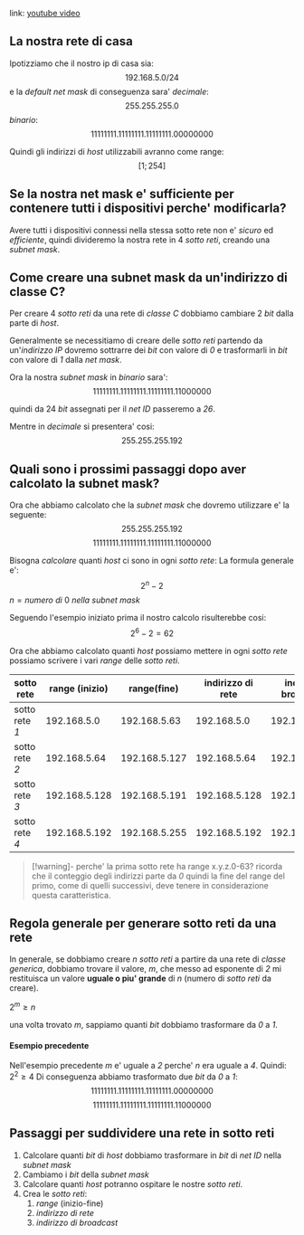 link: [youtube video](https://youtu.be/mJ_5qeqGOaI?si=PK4yjU1ZCTYwUHsb)

## La nostra rete di casa
Ipotizziamo che il nostro ip di casa sia:
$$192.168.5.0/24$$
e la *default net mask* di conseguenza sara'
*decimale*:
$$255.255.255.0$$
*binario*:
$$11111111.11111111.11111111.00000000$$

Quindi gli indirizzi di *host* utilizzabili avranno come range:
$$[1; 254]$$

## Se la nostra net mask e' sufficiente per contenere tutti i dispositivi perche' modificarla?
Avere tutti i dispositivi connessi nella stessa sotto rete non e' *sicuro* ed *efficiente*, quindi divideremo la nostra rete in $4$ *sotto reti*, creando una *subnet mask*.

## Come creare una subnet mask da un'indirizzo di classe C?

Per creare $4$ *sotto reti* da una rete di *classe C* dobbiamo cambiare $2$ *bit* dalla parte di *host*.

Generalmente se necessitiamo di creare delle *sotto reti* partendo da un'*indirizzo IP* dovremo sottrarre dei *bit* con valore di *$0$* e trasformarli in *bit* con valore di *$1$* dalla *net mask*.

Ora la nostra *subnet mask* in *binario* sara':
$$11111111.11111111.11111111.11000000$$

quindi da $24$ *bit* assegnati per il *net ID* passeremo a *26*.

Mentre in *decimale* si presentera' cosi:
$$255.255.255.192$$

## Quali sono i prossimi passaggi dopo aver calcolato la subnet mask?
Ora che abbiamo calcolato che la *subnet mask* che dovremo utilizzare e' la seguente:
$$255.255.255.192$$
$$11111111.11111111.11111111.11000000$$

Bisogna *calcolare* quanti *host* ci sono in ogni *sotto rete*:
La formula generale e':
$$2^{n} - 2$$
$n=numero$ $di$ $0$ $nella$ $subnet$ $mask$

Seguendo l'esempio iniziato prima il nostro calcolo risulterebbe cosi:
$$2^6-2=62$$

Ora che abbiamo calcolato quanti *host* possiamo mettere in ogni *sotto rete* possiamo scrivere i vari *range* delle *sotto reti*.

| sotto rete       | range (inizio)  | range(fine)     | indirizzo di rete | indirizzo broadcast |
| ---------------- | --------------- | --------------- | ----------------- | ------------------- |
| sotto rete *$1$* | $192.168.5.0$   | $192.168.5.63$  | $192.168.5.0$     | $192.168.5.63$      |
| sotto rete *$2$* | $192.168.5.64$  | $192.168.5.127$ | $192.168.5.64$    | $192.168.5.127$     |
| sotto rete *$3$* | $192.168.5.128$ | $192.168.5.191$ | $192.168.5.128$   | $192.168.5.191$     |
| sotto rete *$4$* | $192.168.5.192$ | $192.168.5.255$ | $192.168.5.192$   | $192.168.5.255$     |

> [!warning]- perche' la prima sotto rete ha range x.y.z.0-63?
> ricorda che il conteggio degli indirizzi parte da *$0$* quindi la fine del range del primo, come di quelli successivi, deve tenere in considerazione questa caratteristica.

## Regola generale per generare sotto reti da una rete
In generale, se dobbiamo creare *$n$* *sotto reti* a partire da una rete di *classe generica*, dobbiamo trovare il valore, *$m$*, che messo ad esponente di *$2$* mi restituisca un valore **uguale o piu' grande** di *$n$* (numero di *sotto reti* da creare).

 $2^m \ge n$

una volta trovato *$m$*, sappiamo quanti *bit* dobbiamo trasformare da *$0$* a *$1$*.

#### Esempio precedente
Nell'esempio precedente *$m$* e' uguale a *$2$* perche' *$n$* era uguale a *$4$*.
Quindi: $2^2 \ge 4$
Di conseguenza abbiamo trasformato due *bit* da *$0$* a *$1$*:
$$11111111.11111111.11111111.00000000$$
$$11111111.11111111.11111111.11000000$$
## Passaggi per suddividere una rete in sotto reti
1. Calcolare quanti *bit* di *host* dobbiamo trasformare in *bit* di *net ID* nella *subnet mask*
2. Cambiamo i *bit* della *subnet mask*
3. Calcolare quanti *host* potranno ospitare le nostre *sotto reti*.
4. Crea le *sotto reti*:
	1. *range* (inizio-fine)
	2. *indirizzo di rete*
	3. *indirizzo di broadcast*
